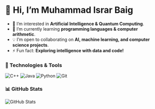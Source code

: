  # 👋 Hi, I’m Muhammad Israr Baig

- 👀 I’m interested in **Artificial Intelligence & Quantum Computing**.
- 🌱 I’m currently learning **programming languages & computer arithmetic**.
- 💡 I’m open to collaborating on **AI, machine learning, and computer science projects**.
- ⚡ Fun fact: **Exploring intelligence with data and code!**

### 🚀 Technologies & Tools
![C++](https://img.shields.io/badge/C%2B%2B-00599C?style=for-the-badge&logo=c%2B%2B&logoColor=white)
![Java](https://img.shields.io/badge/Java-ED8B00?style=for-the-badge&logo=java&logoColor=white)
![Python](https://img.shields.io/badge/Python-3776AB?style=for-the-badge&logo=python&logoColor=white)
![Git](https://img.shields.io/badge/Git-F05032?style=for-the-badge&logo=git&logoColor=white)

### 📊 GitHub Stats
![GitHub Stats](https://github-readme-stats.vercel.app/api?username=Muhammad-Israr-baig&show_icons=true&theme=radical)
